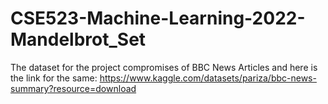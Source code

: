 # CSE523-Machine-Learning-2022-Mandelbrot_Set
The dataset for the project compromises of BBC News Articles and here is the link for the same: https://www.kaggle.com/datasets/pariza/bbc-news-summary?resource=download
